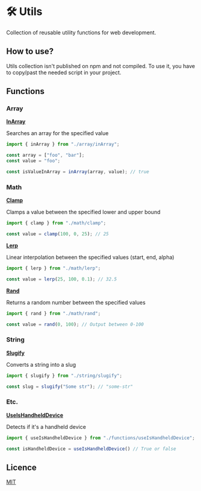# 🛠 Utils
Collection of reusable utility functions for web development.

## How to use?

Utils collection isn't published on npm and not compiled.
To use it, you have to copy/past the needed script in your project.

## Functions

### Array

**[InArray](https://github.com/theoplawinski/utils/blob/main/array/inArray.ts)**

Searches an array for the specified value

```typescript
import { inArray } from "./array/inArray";

const array = ["foo", "bar"];
const value = "foo";

const isValueInArray = inArray(array, value); // true
```

### Math

**[Clamp](https://github.com/theoplawinski/utils/blob/main/math/clamp.ts)**

Clamps a value between the specified lower and upper bound

```typescript
import { clamp } from "./math/clamp";

const value = clamp(100, 0, 25); // 25
```

**[Lerp](https://github.com/theoplawinski/utils/blob/main/math/lerp.ts)**

Linear interpolation between the specified values (start, end, alpha)

```typescript
import { lerp } from "./math/lerp";

const value = lerp(25, 100, 0.1); // 32.5
```

**[Rand](https://github.com/theoplawinski/utils/blob/main/math/rand.ts)**

Returns a random number between the specified values

```typescript
import { rand } from "./math/rand";

const value = rand(0, 100); // Output between 0-100
```

### String

**[Slugify](https://github.com/theoplawinski/utils/blob/main/string/slugify.ts)**

Converts a string into a slug

```typescript
import { slugify } from "./string/slugify";

const slug = slugify("Some str"); // "some-str"
```

### Etc.

**[UseIsHandheldDevice](https://github.com/theoplawinski/utils/blob/main/functions/useIsHandheldDevice.ts)**

Detects if it's a handheld device

```typescript
import { useIsHandheldDevice } from "./functions/useIsHandheldDevice";

const isHandheldDevice = useIsHandheldDevice() // True or false
```

## Licence

[MIT](LICENSE)
